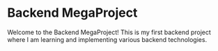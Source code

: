 # Backend MegaProject

Welcome to the Backend MegaProject! This is my first backend project where I am learning and implementing various backend technologies.

